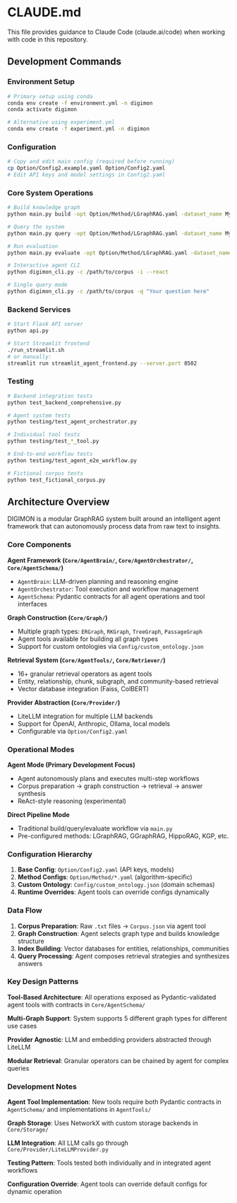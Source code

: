 # CLAUDE.md

This file provides guidance to Claude Code (claude.ai/code) when working with code in this repository.

## Development Commands

### Environment Setup
```bash
# Primary setup using conda
conda env create -f environment.yml -n digimon
conda activate digimon

# Alternative using experiment.yml
conda env create -f experiment.yml -n digimon
```

### Configuration
```bash
# Copy and edit main config (required before running)
cp Option/Config2.example.yaml Option/Config2.yaml
# Edit API keys and model settings in Config2.yaml
```

### Core System Operations
```bash
# Build knowledge graph
python main.py build -opt Option/Method/LGraphRAG.yaml -dataset_name MySampleTexts

# Query the system
python main.py query -opt Option/Method/LGraphRAG.yaml -dataset_name MySampleTexts -question "Your question here"

# Run evaluation
python main.py evaluate -opt Option/Method/LGraphRAG.yaml -dataset_name MySampleTexts

# Interactive agent CLI
python digimon_cli.py -c /path/to/corpus -i --react

# Single query mode
python digimon_cli.py -c /path/to/corpus -q "Your question here"
```

### Backend Services
```bash
# Start Flask API server
python api.py

# Start Streamlit frontend
./run_streamlit.sh
# or manually:
streamlit run streamlit_agent_frontend.py --server.port 8502
```

### Testing
```bash
# Backend integration tests
python test_backend_comprehensive.py

# Agent system tests
python testing/test_agent_orchestrator.py

# Individual tool tests
python testing/test_*_tool.py

# End-to-end workflow tests
python testing/test_agent_e2e_workflow.py

# Fictional corpus tests
python test_fictional_corpus.py
```

## Architecture Overview

DIGIMON is a modular GraphRAG system built around an intelligent agent framework that can autonomously process data from raw text to insights.

### Core Components

**Agent Framework (`Core/AgentBrain/`, `Core/AgentOrchestrator/`, `Core/AgentSchema/`)**
- `AgentBrain`: LLM-driven planning and reasoning engine
- `AgentOrchestrator`: Tool execution and workflow management 
- `AgentSchema`: Pydantic contracts for all agent operations and tool interfaces

**Graph Construction (`Core/Graph/`)**
- Multiple graph types: `ERGraph`, `RKGraph`, `TreeGraph`, `PassageGraph`
- Agent tools available for building all graph types
- Support for custom ontologies via `Config/custom_ontology.json`

**Retrieval System (`Core/AgentTools/`, `Core/Retriever/`)**
- 16+ granular retrieval operators as agent tools
- Entity, relationship, chunk, subgraph, and community-based retrieval
- Vector database integration (Faiss, ColBERT)

**Provider Abstraction (`Core/Provider/`)**
- LiteLLM integration for multiple LLM backends
- Support for OpenAI, Anthropic, Ollama, local models
- Configurable via `Option/Config2.yaml`

### Operational Modes

**Agent Mode (Primary Development Focus)**
- Agent autonomously plans and executes multi-step workflows
- Corpus preparation → graph construction → retrieval → answer synthesis
- ReAct-style reasoning (experimental)

**Direct Pipeline Mode**
- Traditional build/query/evaluate workflow via `main.py`
- Pre-configured methods: LGraphRAG, GGraphRAG, HippoRAG, KGP, etc.

### Configuration Hierarchy

1. **Base Config**: `Option/Config2.yaml` (API keys, models)
2. **Method Configs**: `Option/Method/*.yaml` (algorithm-specific)
3. **Custom Ontology**: `Config/custom_ontology.json` (domain schemas)
4. **Runtime Overrides**: Agent tools can override configs dynamically

### Data Flow

1. **Corpus Preparation**: Raw `.txt` files → `Corpus.json` via agent tool
2. **Graph Construction**: Agent selects graph type and builds knowledge structure
3. **Index Building**: Vector databases for entities, relationships, communities
4. **Query Processing**: Agent composes retrieval strategies and synthesizes answers

### Key Design Patterns

**Tool-Based Architecture**: All operations exposed as Pydantic-validated agent tools with contracts in `Core/AgentSchema/`

**Multi-Graph Support**: System supports 5 different graph types for different use cases

**Provider Agnostic**: LLM and embedding providers abstracted through LiteLLM

**Modular Retrieval**: Granular operators can be chained by agent for complex queries

### Development Notes

**Agent Tool Implementation**: New tools require both Pydantic contracts in `AgentSchema/` and implementations in `AgentTools/`

**Graph Storage**: Uses NetworkX with custom storage backends in `Core/Storage/`

**LLM Integration**: All LLM calls go through `Core/Provider/LiteLLMProvider.py`

**Testing Pattern**: Tools tested both individually and in integrated agent workflows

**Configuration Override**: Agent tools can override default configs for dynamic operation